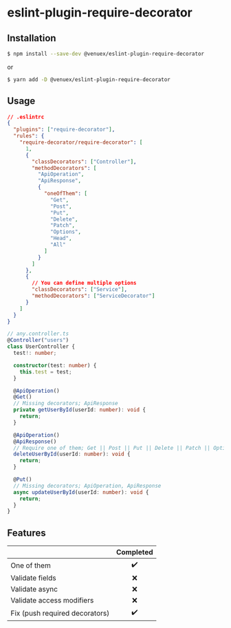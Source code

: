 # eslint-plugin-require-decorator

## Installation

```bash
$ npm install --save-dev @venuex/eslint-plugin-require-decorator
```

or

```bash
$ yarn add -D @venuex/eslint-plugin-require-decorator
```

## Usage

```json
// .eslintrc
{
  "plugins": ["require-decorator"],
  "rules": {
    "require-decorator/require-decorator": [
      1,
      {
        "classDecorators": ["Controller"],
        "methodDecorators": [
          "ApiOperation",
          "ApiResponse",
          {
            "oneOfThem": [
              "Get",
              "Post",
              "Put",
              "Delete",
              "Patch",
              "Options",
              "Head",
              "All"
            ]
          }
        ]
      },
      {
        // You can define multiple options
        "classDecorators": ["Service"],
        "methodDecorators": ["ServiceDecorator"]
      }
    ]
  }
}
```

```typescript
// any.controller.ts
@Controller("users")
class UserController {
  test!: number;

  constructor(test: number) {
    this.test = test;
  }

  @ApiOperation()
  @Get()
  // Missing decorators; ApiResponse
  private getUserById(userId: number): void {
    return;
  }

  @ApiOperation()
  @ApiResponse()
  // Require one of them; Get || Post || Put || Delete || Patch || Options || Head || All
  deleteUserById(userId: number): void {
    return;
  }

  @Put()
  // Missing decorators; ApiOperation, ApiResponse
  async updateUserById(userId: number): void {
    return;
  }
}
```

## Features

|                                | Completed |
| ------------------------------ | :-------: |
| One of them                    |    ✔️     |
| Validate fields                |    ❌     |
| Validate async                 |    ❌     |
| Validate access modifiers      |    ❌     |
| Fix (push required decorators) |    ✔️     |
